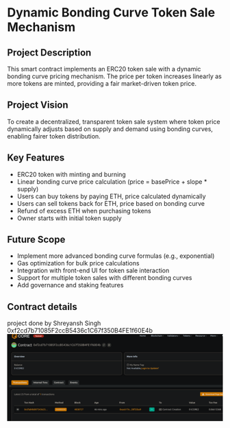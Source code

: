 # Dynamic Bonding Curve Token Sale Mechanism

## Project Description

This smart contract implements an ERC20   token sale with a dynamic bonding curve pricing mechanism. The price per token increases linearly as more tokens are minted, providing a fair market-driven token price.

## Project Vision

To create a decentralized, transparent token sale system where token price dynamically adjusts based on supply and demand using bonding curves, enabling fairer token distribution.   

## Key Features

- ERC20 token with minting and burning
- Linear bonding curve price calculation (price = basePrice + slope * supply)
- Users can buy tokens by paying ETH, price calculated dynamically
- Users can sell tokens back for ETH, price based on bonding curve
- Refund of excess ETH when purchasing tokens
- Owner starts with initial token supply  

## Future Scope

- Implement more advanced bonding curve formulas (e.g., exponential)
- Gas optimization for bulk price calculations
- Integration with front-end UI for token sale interaction
- Support for multiple token sales with different bonding curves
- Add governance and staking features

## Contract details 
project done by Shreyansh Singh 
0xf2cd7b71085F2ccB5436c1C67f350B4FE1f60E4b![alt text](image.png) 
